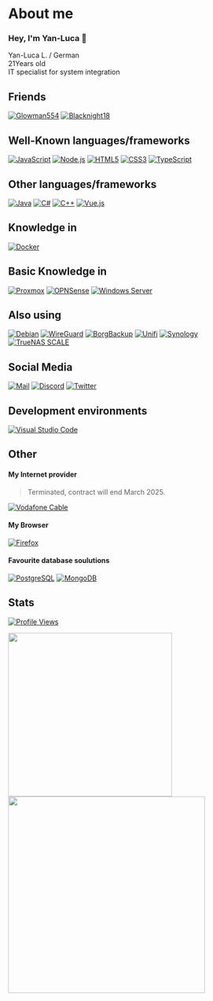 # About me
### Hey, I'm Yan-Luca :wave:

Yan-Luca L. / German</br>
21Years old</br>
IT specialist for system integration</br>

## Friends
[![Glowman554](https://img.shields.io/badge/-Glowman554-181717.svg?logo=github&logoColor=white&longCache=true&style=for-the-badge)](https://github.com/Glowman554)
[![Blacknight18](https://img.shields.io/badge/-Blacknight18-181717.svg?logo=github&logoColor=white&longCache=true&style=for-the-badge)](https://github.com/Blacknight18)

## Well-Known languages/frameworks
[![JavaScript](https://img.shields.io/badge/-javascript-f7df1e.svg?logo=javascript&logoColor=black&longCache=true&style=for-the-badge)](https://github.com/chaosfreak93?tab=repositories&q=&type=&language=javascript)
[![Node.js](https://img.shields.io/badge/-node.js-339933.svg?logo=node.js&logoColor=white&longCache=true&style=for-the-badge)](https://github.com/chaosfreak93?tab=repositories&q=&type=&language=javascript)
[![HTML5](https://img.shields.io/badge/-html5-e34f26.svg?logo=html5&logoColor=white&longCache=true&style=for-the-badge)](https://github.com/chaosfreak93?tab=repositories&q=&type=&language=html)
[![CSS3](https://img.shields.io/badge/-css3-1572b6.svg?logo=css3&logoColor=white&longCache=true&style=for-the-badge)](https://github.com/chaosfreak93?tab=repositories&q=&type=&language=css)
[![TypeScript](https://img.shields.io/badge/-typescript-3178c6.svg?logo=typescript&logoColor=black&longCache=true&style=for-the-badge)](https://github.com/chaosfreak93?tab=repositories&q=&type=&language=typescript)

## Other languages/frameworks
[![Java](https://img.shields.io/badge/-java-ffffff.svg?logo=openjdk&logoColor=black&longCache=true&style=for-the-badge)](https://github.com/chaosfreak93?tab=repositories&q=&type=&language=java)
[![C#](https://img.shields.io/badge/-csharp-239120.svg?logo=csharp&logoColor=white&longCache=true&style=for-the-badge)](https://github.com/chaosfreak93?tab=repositories&q=&type=&language=c%23)
[![C++](https://img.shields.io/badge/-c++-00599c.svg?logo=cplusplus&logoColor=white&longCache=true&style=for-the-badge)](https://github.com/chaosfreak93?tab=repositories&q=&type=&language=c%2B%2B)
[![Vue.js](https://img.shields.io/badge/-vue.js-4fc08d.svg?logo=vue.js&logoColor=white&longCache=true&style=for-the-badge)](https://github.com/chaosfreak93?tab=repositories&q=&type=&language=vue)

## Knowledge in
[![Docker](https://img.shields.io/badge/-Docker-2496ed.svg?logo=Docker&logoColor=white&longCache=true&style=for-the-badge)](https://www.docker.com/)

## Basic Knowledge in
[![Proxmox](https://img.shields.io/badge/-Proxmox-e57000.svg?logo=Proxmox&logoColor=white&longCache=true&style=for-the-badge)](https://www.proxmox.com/de/)
[![OPNSense](https://img.shields.io/badge/-OPNSense-d94f00.svg?logo=OPNSense&logoColor=white&longCache=true&style=for-the-badge)](https://opnsense.org/)
[![Windows Server](https://img.shields.io/badge/-Windows%20Server-0078d4.svg?logo=Windows&logoColor=white&longCache=true&style=for-the-badge)](https://www.microsoft.com/en-us/windows-server)


## Also using
[![Debian](https://img.shields.io/badge/-Debian-a81d33.svg?logo=Debian&logoColor=white&longCache=true&style=for-the-badge)](https://www.debian.org/)
[![WireGuard](https://img.shields.io/badge/-WireGuard-88171a.svg?logo=WireGuard&logoColor=white&longCache=true&style=for-the-badge)](https://www.wireguard.com/)
[![BorgBackup](https://img.shields.io/badge/-BorgBackup-00dd00.svg?logo=BorgBackup&logoColor=white&longCache=true&style=for-the-badge)](https://www.borgbackup.org/)
[![Unifi](https://img.shields.io/badge/-Ubiquiti-0559c9.svg?logo=Ubiquiti&logoColor=white&longCache=true&style=for-the-badge)](https://ui.com/introduction)
[![Synology](https://img.shields.io/badge/-Synology-b5b5b6.svg?logo=Synology&logoColor=black&longCache=true&style=for-the-badge)](https://www.synology.com/de-de)
[![TrueNAS SCALE](https://img.shields.io/badge/-TrueNAS-0095d5.svg?logo=TrueNAS&logoColor=white&longCache=true&style=for-the-badge)](https://www.truenas.com/truenas-scale/)


## Social Media
[![Mail](https://img.shields.io/badge/-Mail-e34133.svg?logo=gmail&logoColor=white&longCache=true&style=for-the-badge)](mailto:info@beyonddark.de)
[![Discord](https://img.shields.io/badge/-Discord-5865f2.svg?logo=discord&logoColor=white&longCache=true&style=for-the-badge)](https://discordapp.com/users/427057235286556673)
[![Twitter](https://img.shields.io/badge/-Twitter-1da1f2.svg?logo=twitter&logoColor=white&longCache=true&style=for-the-badge)](https://www.twitter.com/Chaosfreak93)


## Development environments
[![Visual Studio Code](https://img.shields.io/badge/-Visual%20Studio%20Code-007acc.svg?logo=visualstudiocode&logoColor=white&longCache=true&style=for-the-badge)](https://code.visualstudio.com)

## Other
#### My Internet provider
> Terminated, contract will end March 2025.

[![Vodafone Cable](https://img.shields.io/badge/-Vodafone-e60000.svg?logo=Vodafone&logoColor=white&longCache=true&style=for-the-badge)](https://www.vodafone.de/)
#### My Browser 
[![Firefox](https://img.shields.io/badge/-Firefox-ff7139.svg?logo=Firefox&logoColor=white&longCache=true&style=for-the-badge)](https://www.mozilla.org/de/firefox/)
#### Favourite database soulutions
[![PostgreSQL](https://img.shields.io/badge/-PostgreSQL-4169e1.svg?logo=PostgreSQL&logoColor=white&longCache=true&style=for-the-badge)](https://www.postgresql.org/)
[![MongoDB](https://img.shields.io/badge/-MongoDB-47a248.svg?logo=MongoDB&logoColor=white&longCache=true&style=for-the-badge)](https://www.mongodb.com/)


## Stats
[![Profile Views](https://komarev.com/ghpvc/?username=chaosfreak93)](https://github.com/chaosfreak93/)

<a href="#">
  <img align="center" src="https://github-readme-stats.vercel.app/api/top-langs/?username=chaosfreak93&theme=tokyonight&layout=compact" width="333" />
</a>
<a href="#">
  <img align="center" src="https://github-readme-stats.vercel.app/api?username=chaosfreak93&count_private=true&theme=tokyonight&show_icons=true" width="400"/>
</a>
